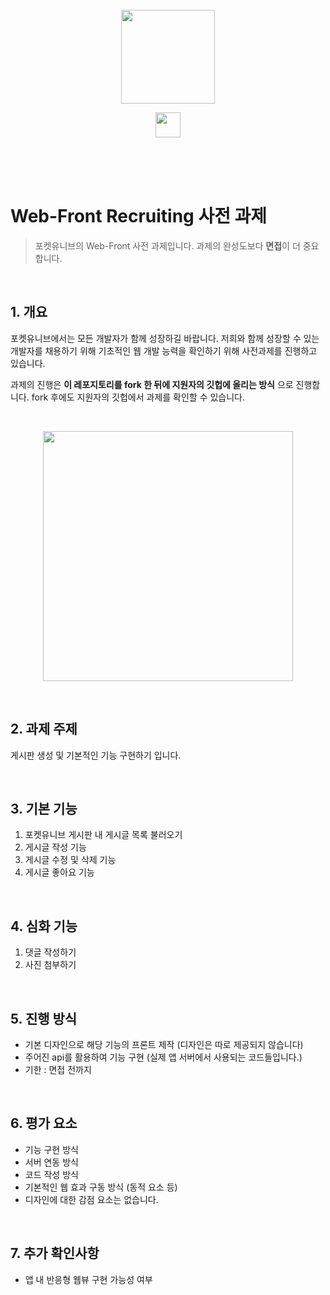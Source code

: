 </br>
</br>
</br>

<p align="center"><img src="https://user-images.githubusercontent.com/59385491/121659862-ae8d2180-cadd-11eb-8d6c-b7b09efe0837.png" height=150 > </p>

<p align="center"><img src="https://user-images.githubusercontent.com/59385491/121660310-1e9ba780-cade-11eb-8ffb-b4239596673d.png" height=40 > </p>


</br>
</br>
</br>


# Web-Front Recruiting 사전 과제 

> 포켓유니브의 Web-Front 사전 과제입니다. 과제의 완성도보다 **면접**이 더 중요합니다.

</br>

## 1. 개요

포켓유니브에서는 모든 개발자가 함께 성장하길 바랍니다. 저희와 함께 성장할 수 있는 개발자를 채용하기 위해 기초적인 웹 개발 능력을 확인하기 위해 사전과제를 진행하고 있습니다. 

과제의 진행은 **이 레포지토리를 fork 한 뒤에 지원자의 깃헙에 올리는 방식** 으로 진행합니다. fork 후에도 지원자의 깃헙에서 과제를 확인할 수 있습니다. 

</br>


<p align="center"><img src="https://user-images.githubusercontent.com/59385491/121660511-4c80ec00-cade-11eb-9fa0-7ce8051d5c58.png" height=400 > </p>

</br>

## 2. 과제 주제

게시판 생성 및 기본적인 기능 구현하기 입니다. 

</br>

## 3. 기본 기능

1. 포켓유니브 게시판 내 게시글 목록 불러오기
2. 게시글 작성 기능
3. 게시글 수정 및 삭제 기능
4. 게시글 좋아요 기능

</br>

## 4. 심화 기능 

1. 댓글 작성하기
2. 사진 첨부하기

</br>

## 5. 진행 방식
- 기본 디자인으로 해당 기능의 프론트 제작 (디자인은 따로 제공되지 않습니다)
- 주어진 api를 활용하여 기능 구현 (실제 앱 서버에서 사용되는 코드들입니다.)
- 기한 : 면접 전까지

</br>

## 6. 평가 요소
- 기능 구현 방식
- 서버 연동 방식
- 코드 작성 방식
- 기본적인 웹 효과 구동 방식 (동적 요소 등)
- 디자인에 대한 감점 요소는 없습니다.

</br>

## 7. 추가 확인사항
- 앱 내 반응형 웹뷰 구현 가능성 여부 

</br>
</br>
</br>